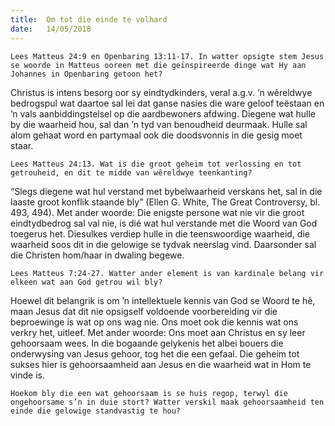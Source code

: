 ```yaml
---
title:  Om tot die einde te volhard
date:   14/05/2018
---
```


`Lees Matteus 24:9 en Openbaring 13:11-17. In watter opsigte stem Jesus se woorde in Matteus ooreen met die geïnspireerde dinge wat Hy aan Johannes in Openbaring getoon het?` 

Christus is intens besorg oor sy eindtydkinders, veral a.g.v. ’n wêreldwye bedrogspul wat daartoe sal lei dat ganse nasies die ware geloof teëstaan en ’n vals aanbiddingstelsel op die aardbewoners afdwing. Diegene wat hulle by die waarheid hou, sal dan ’n tyd van benoudheid deurmaak. Hulle sal alom gehaat word en partymaal ook die doodsvonnis in die gesig moet staar. 

`Lees Matteus 24:13. Wat is die groot geheim tot verlossing en tot getrouheid, en dit te midde van wêreldwye teenkanting?` 

“Slegs diegene wat hul verstand met bybelwaarheid verskans het, sal in die laaste groot konflik staande bly” (Ellen G. White, The Great Controversy, bl. 493, 494). Met ander woorde: Die enigste persone wat nie vir die groot eindtydbedrog sal val nie, is dié wat hul verstande met die Woord van God toegerus het. Diesulkes verdiep hulle in die teenswoordige waarheid, die waarheid soos dit in die gelowige se tydvak neerslag vind. Daarsonder sal die Christen hom/haar in dwaling begewe. 

`Lees Matteus 7:24-27. Watter ander element is van kardinale belang vir elkeen wat aan God getrou wil bly?` 

Hoewel dit belangrik is om ’n intellektuele kennis van God se Woord te hê, maan Jesus dat dit nie opsigself voldoende voorbereiding vir die beproewinge is wat op ons wag nie. Ons moet ook die kennis wat ons verkry het, uitleef. Met ander woorde: Ons moet aan Christus en sy leer gehoorsaam wees. In die bogaande gelykenis het albei bouers die onderwysing van Jesus gehoor, tog het die een gefaal. Die geheim tot sukses hier is gehoorsaamheid aan Jesus en die waarheid wat in Hom te vinde is. 

`Hoekom bly die een wat gehoorsaam is se huis regop, terwyl die ongehoorsame s’n in duie stort? Watter verskil maak gehoorsaamheid ten einde die gelowige standvastig te hou?`